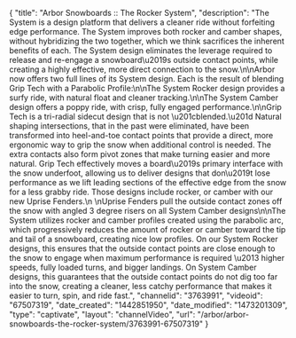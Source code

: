 {
    "title": "Arbor Snowboards :: The Rocker System",
    "description": "The System is a design platform that delivers a cleaner ride without forfeiting edge performance. The System improves both rocker and camber shapes, without hybridizing the two together, which we think sacrifices the inherent benefits of each. The System design eliminates the leverage required to release and re-engage a snowboard\u2019s outside contact points, while creating a highly effective, more direct connection to the snow.\n\nArbor now offers two full lines of its System design. Each is the result of blending Grip Tech with a Parabolic Profile:\n\nThe System Rocker design provides a surfy ride, with natural float and cleaner tracking.\n\nThe System Camber design offers a poppy ride, with crisp, fully engaged performance.\n\nGrip Tech is a tri-radial sidecut design that is not \u201cblended.\u201d Natural shaping intersections, that in the past were eliminated, have been transformed into heel-and-toe contact points that provide a direct, more ergonomic way to grip the snow when additional control is needed. The extra contacts also form pivot zones that make turning easier and more natural. Grip Tech effectively moves a board\u2019s primary interface with the snow underfoot, allowing us to deliver designs that don\u2019t lose performance as we lift leading sections of the effective edge from the snow for a less grabby ride. Those designs include rocker, or camber with our new Uprise Fenders.\n \nUprise Fenders pull the outside contact zones off the snow with angled 3 degree risers on all System Camber designs\n\nThe System utilizes rocker and camber profiles created using the parabolic arc, which progressively reduces the amount of rocker or camber toward the tip and tail of a snowboard, creating nice low profiles. On our System Rocker designs, this ensures that the outside contact points are close enough to the snow to engage when maximum performance is required \u2013 higher speeds, fully loaded turns, and bigger landings. On System Camber designs, this guarantees that the outside contact points do not dig too far into the snow, creating a cleaner, less catchy performance that makes it easier to turn, spin, and ride fast.",
    "channelid": "3763991",
    "videoid": "67507319",
    "date_created": "1442851950",
    "date_modified": "1473201309",
    "type": "captivate",
    "layout": "channelVideo",
    "url": "\/arbor\/arbor-snowboards-the-rocker-system\/3763991-67507319"
}